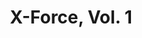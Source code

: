 ---
title: "X-Force, Vol. 1"
issue: 3A
issue_nr: 3
full_title: Battle Cry
subtitle: ""
story_arc: ""
crossover: ""
variant: A
publisher: Marvel Comics
creators: 
  - Rob Liefeld
  - Fabian Nicieza
release_date: "Aug 28, 1991"
release_year: 1991
genre:
  - Action
  - Adventure
  - Super-Heroes
format: Comic
pages: 32
signed_by: ""
price: 1
---